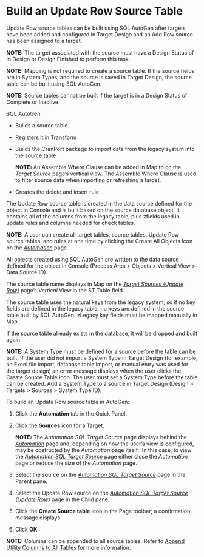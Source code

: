 # Build an Update Row Source Table

Update Row source tables can be built using SQL AutoGen after targets
have been added and configured in Target Design and an Add Row source
has been assigned to a target.

**NOTE:** The target associated with the source must have a Design
Status of In Design or Design Finished to perform this task.

**NOTE:** Mapping is not required to create a source table. If the
source fields are in System Types, and the source is saved in Target
Design, the source table can be built using SQL AutoGen.

**NOTE:** Source tables cannot be built if the target is in a Design
Status of Complete or Inactive.

SQL AutoGen:

  - Builds a source table

  - Registers it in Transform

  - Builds the CranPort package to import data from the legacy system
    into the source table
    
    <span style="font-weight: bold;">NOTE:</span> An Assemble Where
    Clause can be added in Map to on the *Target Source* page’s vertical
    view. The Assemble Where Clause is used to filter source data when
    importing or refreshing a target.

  - Creates the delete and insert rule

The Update Row source table is created in the data source defined for
the object in Console and is built based on the source database object.
It contains all of the columns from the legacy table, plus zfields used
in update rules and columns needed for check tables.

<span style="font-weight: bold;">NOTE:</span> A user can create all
target tables, source tables, Update Row source tables, and rules at one
time by clicking the Create All Objects icon on the
<span style="font-style: italic;">[Automation](../Page_Desc/Automation_page.htm)</span>
page.

All objects created using SQL AutoGen are written to the data source
defined for the object in Console (Process Area \> Objects \> Vertical
View \> Data Source ID).

The source table name displays in Map on the
<span style="font-style: italic;">[*Target Sources* (Update
Row)](../../Map/Page_Desc/Target_Sources_Update_Row.htm)</span> page’s
*Vertical* View in the ST Table field.

The source table uses the natural keys from the legacy system, so if no
key fields are defined in the legacy table, no keys are defined in the
source table built by SQL AutoGen. zLegacy key fields must be mapped
manually in Map.

If the source table already exists in the database, it will be dropped
and built again.

**NOTE:** A System Type must be defined for a source before the table
can be built. If the user did not import a System Type in Target Design
(for example, an Excel file import, database table import, or manual
entry was used for the target design) an error message displays when the
user clicks the Create Source Table icon. The user must set a System
Type before the table can be created. Add a System Type to a source in
Target Design (Design \> Targets \> Sources \> System Type ID).

To build an Update Row source table in AutoGen:

1.  Click the **Automation** tab in the Quick Panel.

2.  Click the **Sources** icon for a Target.
    
    **NOTE:** The *Automation SQL Target Source* page displays behind
    the *[Automation](../Page_Desc/Automation_page.htm)* page and,
    depending on how the user’s view is configured, may be obstructed by
    the *Automation* page itself.  In this case, to view the
    *[Automation SQL Target
    Source](../Page_Desc/Automation_SQL_Target_Source.htm)* page either
    close the *Automation* page or reduce the size of the *Automation*
    page.

3.  Select the source on the
    <span style="font-style: italic;">[Automation SQL Target
    Source](../Page_Desc/Automation_SQL_Target_Source.htm)</span> page
    in the Parent pane.

4.  Select the Update Row source on the
    <span style="font-style: italic;">[Automation SQL Target Source
    (Update
    Row)](../Page_Desc/Automation_SQL_Target_Source_Update_Row.htm)</span>
    page in the Child pane.

5.  Click the **Create Source table** icon in the Page toolbar; a
    confirmation message displays.

6.  Click **OK**.

<span style="font-weight: bold;">NOTE:</span> Columns can be appended to
all source tables. Refer to [Append Utility Columns to All
Tables](../../Design/Use_Cases/Append_Utility_Columns_to_all_Tables.htm)
for more information.
